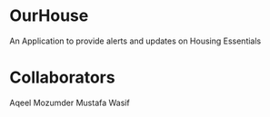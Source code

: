 # OurHouse
An Application to provide alerts and updates on Housing Essentials

# Collaborators
Aqeel Mozumder
Mustafa Wasif